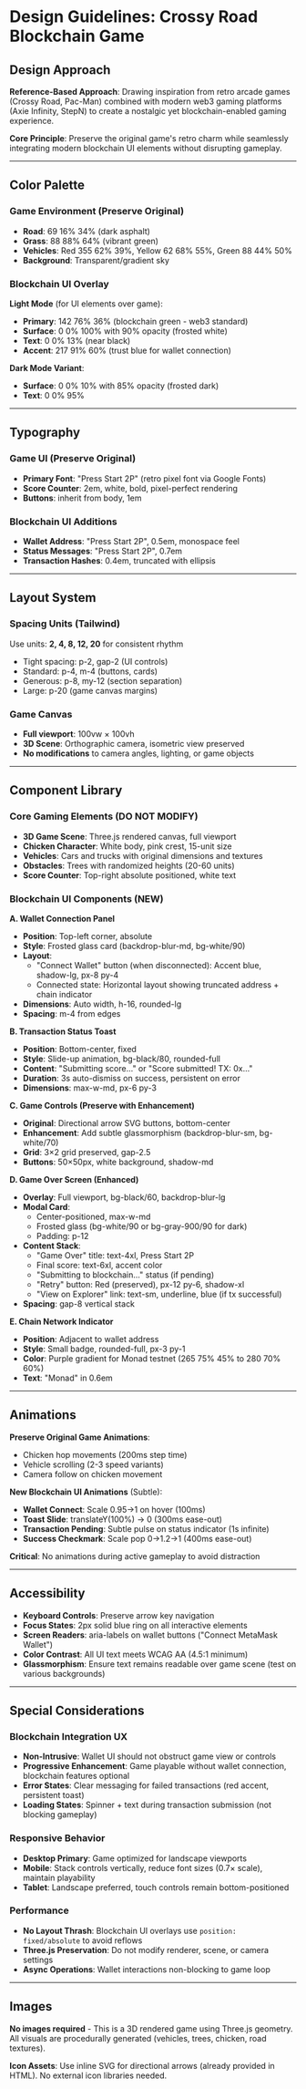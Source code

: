 # Design Guidelines: Crossy Road Blockchain Game

## Design Approach
**Reference-Based Approach**: Drawing inspiration from retro arcade games (Crossy Road, Pac-Man) combined with modern web3 gaming platforms (Axie Infinity, StepN) to create a nostalgic yet blockchain-enabled gaming experience.

**Core Principle**: Preserve the original game's retro charm while seamlessly integrating modern blockchain UI elements without disrupting gameplay.

---

## Color Palette

### Game Environment (Preserve Original)
- **Road**: 69 16% 34% (dark asphalt)
- **Grass**: 88 88% 64% (vibrant green)
- **Vehicles**: Red 355 62% 39%, Yellow 62 68% 55%, Green 88 44% 50%
- **Background**: Transparent/gradient sky

### Blockchain UI Overlay
**Light Mode** (for UI elements over game):
- **Primary**: 142 76% 36% (blockchain green - web3 standard)
- **Surface**: 0 0% 100% with 90% opacity (frosted white)
- **Text**: 0 0% 13% (near black)
- **Accent**: 217 91% 60% (trust blue for wallet connection)

**Dark Mode Variant**:
- **Surface**: 0 0% 10% with 85% opacity (frosted dark)
- **Text**: 0 0% 95%

---

## Typography

### Game UI (Preserve Original)
- **Primary Font**: "Press Start 2P" (retro pixel font via Google Fonts)
- **Score Counter**: 2em, white, bold, pixel-perfect rendering
- **Buttons**: inherit from body, 1em

### Blockchain UI Additions
- **Wallet Address**: "Press Start 2P", 0.5em, monospace feel
- **Status Messages**: "Press Start 2P", 0.7em
- **Transaction Hashes**: 0.4em, truncated with ellipsis

---

## Layout System

### Spacing Units (Tailwind)
Use units: **2, 4, 8, 12, 20** for consistent rhythm
- Tight spacing: p-2, gap-2 (UI controls)
- Standard: p-4, m-4 (buttons, cards)
- Generous: p-8, my-12 (section separation)
- Large: p-20 (game canvas margins)

### Game Canvas
- **Full viewport**: 100vw × 100vh
- **3D Scene**: Orthographic camera, isometric view preserved
- **No modifications** to camera angles, lighting, or game objects

---

## Component Library

### Core Gaming Elements (DO NOT MODIFY)
- **3D Game Scene**: Three.js rendered canvas, full viewport
- **Chicken Character**: White body, pink crest, 15-unit size
- **Vehicles**: Cars and trucks with original dimensions and textures
- **Obstacles**: Trees with randomized heights (20-60 units)
- **Score Counter**: Top-right absolute positioned, white text

### Blockchain UI Components (NEW)

**A. Wallet Connection Panel**
- **Position**: Top-left corner, absolute
- **Style**: Frosted glass card (backdrop-blur-md, bg-white/90)
- **Layout**: 
  - "Connect Wallet" button (when disconnected): Accent blue, shadow-lg, px-8 py-4
  - Connected state: Horizontal layout showing truncated address + chain indicator
- **Dimensions**: Auto width, h-16, rounded-lg
- **Spacing**: m-4 from edges

**B. Transaction Status Toast**
- **Position**: Bottom-center, fixed
- **Style**: Slide-up animation, bg-black/80, rounded-full
- **Content**: "Submitting score..." or "Score submitted! TX: 0x..."
- **Duration**: 3s auto-dismiss on success, persistent on error
- **Dimensions**: max-w-md, px-6 py-3

**C. Game Controls (Preserve with Enhancement)**
- **Original**: Directional arrow SVG buttons, bottom-center
- **Enhancement**: Add subtle glassmorphism (backdrop-blur-sm, bg-white/70)
- **Grid**: 3×2 grid preserved, gap-2.5
- **Buttons**: 50×50px, white background, shadow-md

**D. Game Over Screen (Enhanced)**
- **Overlay**: Full viewport, bg-black/60, backdrop-blur-lg
- **Modal Card**: 
  - Center-positioned, max-w-md
  - Frosted glass (bg-white/90 or bg-gray-900/90 for dark)
  - Padding: p-12
- **Content Stack**:
  - "Game Over" title: text-4xl, Press Start 2P
  - Final score: text-6xl, accent color
  - "Submitting to blockchain..." status (if pending)
  - "Retry" button: Red (preserved), px-12 py-6, shadow-xl
  - "View on Explorer" link: text-sm, underline, blue (if tx successful)
- **Spacing**: gap-8 vertical stack

**E. Chain Network Indicator**
- **Position**: Adjacent to wallet address
- **Style**: Small badge, rounded-full, px-3 py-1
- **Color**: Purple gradient for Monad testnet (265 75% 45% to 280 70% 60%)
- **Text**: "Monad" in 0.6em

---

## Animations

**Preserve Original Game Animations**:
- Chicken hop movements (200ms step time)
- Vehicle scrolling (2-3 speed variants)
- Camera follow on chicken movement

**New Blockchain UI Animations** (Subtle):
- **Wallet Connect**: Scale 0.95→1 on hover (100ms)
- **Toast Slide**: translateY(100%) → 0 (300ms ease-out)
- **Transaction Pending**: Subtle pulse on status indicator (1s infinite)
- **Success Checkmark**: Scale pop 0→1.2→1 (400ms ease-out)

**Critical**: No animations during active gameplay to avoid distraction

---

## Accessibility

- **Keyboard Controls**: Preserve arrow key navigation
- **Focus States**: 2px solid blue ring on all interactive elements
- **Screen Readers**: aria-labels on wallet buttons ("Connect MetaMask Wallet")
- **Color Contrast**: All UI text meets WCAG AA (4.5:1 minimum)
- **Glassmorphism**: Ensure text remains readable over game scene (test on various backgrounds)

---

## Special Considerations

### Blockchain Integration UX
- **Non-Intrusive**: Wallet UI should not obstruct game view or controls
- **Progressive Enhancement**: Game playable without wallet connection, blockchain features optional
- **Error States**: Clear messaging for failed transactions (red accent, persistent toast)
- **Loading States**: Spinner + text during transaction submission (not blocking gameplay)

### Responsive Behavior
- **Desktop Primary**: Game optimized for landscape viewports
- **Mobile**: Stack controls vertically, reduce font sizes (0.7× scale), maintain playability
- **Tablet**: Landscape preferred, touch controls remain bottom-positioned

### Performance
- **No Layout Thrash**: Blockchain UI overlays use `position: fixed/absolute` to avoid reflows
- **Three.js Preservation**: Do not modify renderer, scene, or camera settings
- **Async Operations**: Wallet interactions non-blocking to game loop

---

## Images

**No images required** - This is a 3D rendered game using Three.js geometry. All visuals are procedurally generated (vehicles, trees, chicken, road textures).

**Icon Assets**: Use inline SVG for directional arrows (already provided in HTML). No external icon libraries needed.